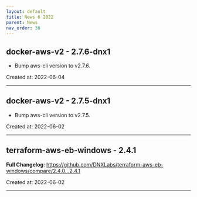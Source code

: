 ```yaml
---
layout: default
title: News 6 2022
parent: News
nav_order: 36
---
```




## docker-aws-v2 - 2.7.6-dnx1
- Bump aws-cli version to v2.7.6.

Created at: 2022-06-04

---


## docker-aws-v2 - 2.7.5-dnx1
- Bump aws-cli version to v2.7.5.

Created at: 2022-06-02

---


## terraform-aws-eb-windows - 2.4.1
**Full Changelog**: https://github.com/DNXLabs/terraform-aws-eb-windows/compare/2.4.0...2.4.1

Created at: 2022-06-02

---

